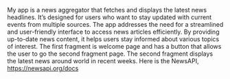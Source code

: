 My app is a news aggregator that fetches and displays the latest news headlines. It’s designed for users who want to stay updated with current events from multiple sources. The app addresses the need for a streamlined and user-friendly interface to access news articles efficiently. By providing up-to-date news content, it helps users stay informed about various topics of interest. The first fragment is welcome page and has a button that allows the user to go the second fragment page. The second fragment displays the latest news around world in recent weeks. Here is the NewsAPI, https://newsapi.org/docs

